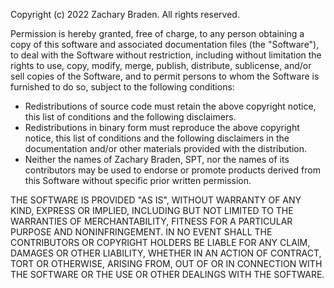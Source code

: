 Copyright (c) 2022 Zachary Braden.  All rights reserved.

Permission is hereby granted, free of charge, to any person obtaining a copy of
this software and associated documentation files (the "Software"), to deal with
the Software without restriction, including without limitation the rights
to use, copy, modify, merge, publish, distribute, sublicense, and/or sell copies
of the Software, and to permit persons to whom the Software is furnished to
do so, subject to the following conditions:
* Redistributions of source code must retain the above copyright notice,
  this list of conditions and the following disclaimers.
* Redistributions in binary form must reproduce the above copyright notice,
  this list of conditions and the following disclaimers in the documentation
  and/or other materials provided with the distribution.
* Neither the names of Zachary Braden, SPT,
  nor the names of its contributors may be used to endorse or promote products
  derived from this Software without specific prior written permission.

THE SOFTWARE IS PROVIDED "AS IS", WITHOUT WARRANTY OF ANY KIND, EXPRESS OR
IMPLIED, INCLUDING BUT NOT LIMITED TO THE WARRANTIES OF MERCHANTABILITY,
FITNESS FOR A PARTICULAR PURPOSE AND NONINFRINGEMENT.  IN NO EVENT SHALL THE
CONTRIBUTORS OR COPYRIGHT HOLDERS BE LIABLE FOR ANY CLAIM, DAMAGES OR OTHER
LIABILITY, WHETHER IN AN ACTION OF CONTRACT, TORT OR OTHERWISE, ARISING FROM,
OUT OF OR IN CONNECTION WITH THE SOFTWARE OR THE USE OR OTHER DEALINGS WITH THE
SOFTWARE.
